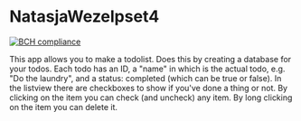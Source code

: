 # NatasjaWezelpset4
[![BCH compliance](https://bettercodehub.com/edge/badge/11027649/NatasjaWezelpset4?branch=master)](https://bettercodehub.com/)

This app allows you to make a todolist. Does this by creating a database for your todos. Each todo has an ID, a "name" in which is the actual todo, e.g. "Do the laundry", and a status: completed (which can be true or false). In the listview there are checkboxes to show if you've done a thing or not. By clicking on the item you can check (and uncheck) any item. By long clicking on the item you can delete it.

